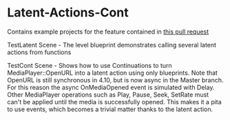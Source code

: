 # Latent-Actions-Cont
Contains example projects for the feature contained in [this pull request](https://github.com/EpicGames/UnrealEngine/pull/1752)

TestLatent Scene - The level blueprint demonstrates calling several latent actions from functions
  
TestCont Scene - Shows how to use Continuations to turn MediaPlayer::OpenURL into a latent action using only blueprints. Note that OpenURL is still synchronous in 4.10, but is now async in the Master branch. For this reason the async OnMediaOpened event is simulated with Delay. Other MediaPlayer operations such as Play, Pause, Seek, SetRate must can't be applied until the media is successfully opened. This makes it a pita to use events, which becomes a trivial matter thanks to the latent action.

